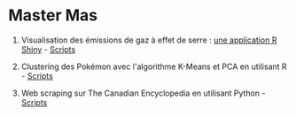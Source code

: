 # Master Mas

1) Visualisation des émissions de gaz à effet de serre : [une application R Shiny](https://nmh4598.shinyapps.io/Climate2/) - [Scripts](https://github.com/nmh4598/Master_Mas/tree/main/R-Master/S2/Rshiny/Climate)

2) Clustering des Pokémon avec l'algorithme K-Means et PCA en utilisant R - [Scripts](https://github.com/nmh4598/Master_Mas/tree/main/R-Master/S2/Classification)

3) Web scraping sur The Canadian Encyclopedia en utilisant Python - [Scripts](https://github.com/nmh4598/Master_Mas/tree/main/Python-Master/S2/Text_Mining)
